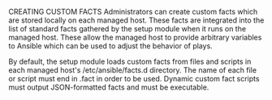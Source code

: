 CREATING CUSTOM FACTS
Administrators can create custom facts which are stored locally on each managed host. These
facts are integrated into the list of standard facts gathered by the setup module when it runs on
the managed host. These allow the managed host to provide arbitrary variables to Ansible which
can be used to adjust the behavior of plays.

By default, the setup module loads custom facts from files and scripts in each managed host's
/etc/ansible/facts.d directory. The name of each file or script must end in .fact in
order to be used. Dynamic custom fact scripts must output JSON-formatted facts and must be
executable.
